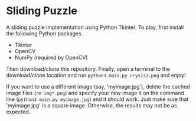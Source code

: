 # Sliding Puzzle
A sliding puzzle implementation using Python Tkinter. To play, first install
the following Python packages.
* Tkinter
* OpenCV
* NumPy (required by OpenCV)

Then download/clone this repository. Finally, open a terminal to the
download/clone location and run `python3 main.py crysis2.png` and enjoy!

If you want to use a different image (say, 'myimage.jpg'), delete the cached
image files (`rm img*.png`) and specify your new image it on the command line
(`python3 main.py myimage.jpg`) and it should work. Just make sure that
'myimage.jpg' is a square image. Otherwise, the results may not be as expected.

